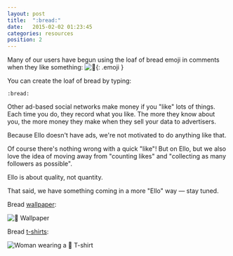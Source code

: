 ```yaml
---
layout: post
title:  ":bread:"
date:   2015-02-02 01:23:45
categories: resources
position: 2
---
```

Many of our users have begun using the loaf of bread emoji in comments when they like something: ![:bread:](https://d2r3yqi5wwm1w7.cloudfront.net/images/emoji/unicode/1f35e.png){: .emoji }

You can create the loaf of bread by typing:

```
:bread:
```

Other ad-based social networks make money if you "like" lots of things. Each time you do, they record what you like. The more they know about you, the more money they make when they sell your data to advertisers.

Because Ello doesn't have ads, we're not motivated to do anything like that.

Of course there's nothing wrong with a quick "like"! But on Ello, but we also love the idea of moving away from "counting likes" and "collecting as many followers as possible".

Ello is about quality, not quantity.

That said, we have something coming in a more "Ello" way — stay tuned.

Bread [wallpaper](https://ello.co/wtf/post/wallpapers):

![:bread: Wallpaper](https://d324imu86q1bqn.cloudfront.net/uploads/asset/attachment/1877350/ello-xhdpi-66312e5a.jpg)

Bread [t-shirts](http://ello.threadless.com/#/product/bread/mens):

![Woman wearing a :bread: T-shirt](https://d324imu86q1bqn.cloudfront.net/uploads/asset/attachment/1877351/ello-xhdpi-c12a5128.jpg)
